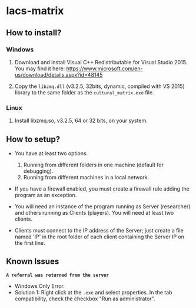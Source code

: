 # lacs-matrix

## How to install?

### Windows

   1. Download and install Visual C++ Redistributable for Visual Studio 2015. You may find it here: https://www.microsoft.com/en-us/download/details.aspx?id=48145

   2. Copy the `libzmq.dll` (v3.2.5, 32bits, dynamic, compiled with VS 2015) library to the same folder as the `cultural_matrix.exe` file. 

### Linux

   1. Install libzmq.so, v3.2.5, 64 or 32 bits, on your system.

## How to setup?

   - You have at least two options.
      1. Running from different folders in one machine (default for debugging).
      2. Running from different machines in a local network.

   - If you have a firewall enabled, you must create a firewall rule adding the program as an exception.

   - You will need an instance of the program running as Server (researcher) and others running as Clients (players). You will need at least two clients.

   - Clients must connect to the IP address of the Server; just create a file named 'IP' in the root folder of each client containing the Server IP on the first line.

## Known Issues

**`A referral was returned from the server`**

   - Windows Only Error.
   - Solution 1: Right click at the `.exe` and select properties. In the tab compatibility, check the checkbox "Run as administrator".